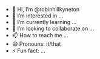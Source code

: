 - 👋 Hi, I’m @robinhillkyneton
- 👀 I’m interested in ...
- 🌱 I’m currently learning ...
- 💞️ I’m looking to collaborate on ...
- 📫 How to reach me ...
- 😄 Pronouns: it/that
- ⚡ Fun fact: ...

<!---
robinhillkyneton/robinhillkyneton is a ✨ special ✨ repository because its `README.md` (this file) appears on your GitHub profile.
You can click the Preview link to take a look at your changes.
--->
